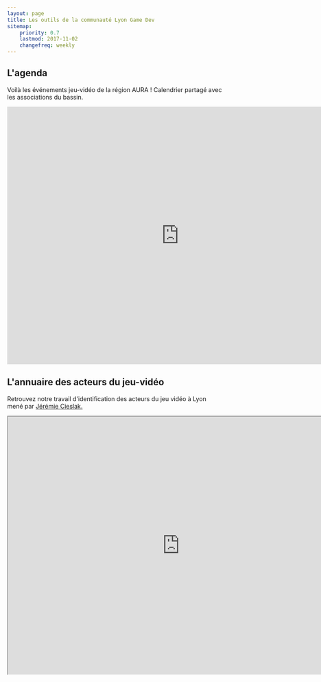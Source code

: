 ```yaml
---
layout: page
title: Les outils de la communauté Lyon Game Dev
sitemap:
    priority: 0.7
    lastmod: 2017-11-02
    changefreq: weekly
---
```


<div class="row">
	<div class="6u 12u$(small)">
		<h2>L'agenda</h2>
		<p>Voilà les événements jeu-vidéo de la région AURA ! Calendrier partagé avec les associations du bassin.</p>
		<div class="embedresize">
			<div>
			<iframe src="https://calendar.google.com/calendar/embed?src=26iqdcbnisufhbtcq470u4d2qc%40group.calendar.google.com&ctz=Europe%2FParis" style="border: 0" width="800" height="600" frameborder="0" scrolling="no"></iframe>
			</div>
		</div>
	</div>
	<div class="6u 12u$(small)">
		<h2>L'annuaire des acteurs du jeu-vidéo</h2>
		<p>Retrouvez notre travail d'identification des acteurs du jeu vidéo à Lyon mené par <a href="https://www.linkedin.com/in/jcieslak/">Jérémie Cieslak.</a></p>
		<div class="embedresize">
			<div>
			<iframe src="https://www.google.com/maps/d/embed?mid=175EZg4QWzND-mw_NO8F34qjwn_HSyCLS" width="800" height="600"></iframe>
			</div>
		</div>
	</div>
</div>



